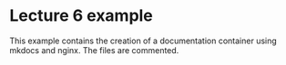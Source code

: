 # Lecture 6 example

This example contains the creation of a documentation container using mkdocs and nginx. The files are commented.